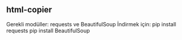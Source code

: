 ## html-copier
Gerekli modüller: requests ve BeautifulSoup
İndirmek için:
 pip install requests
 pip install BeautifulSoup
